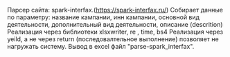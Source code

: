 Парсер сайта: spark-interfax.(https://spark-interfax.ru/)
Собирает данные по параметру: название кампании, инн кампании, основной вид деятельности, дополнительный вид деятельности, описание (descrition)
Реализация через библиотеки xlsxwriter, re , time, bs4
Реализация через yeild, а не через return (последовалтельное выполнение) позволяет не нагружать систему.
Вывод в excel файл "parse-spark_interfax".
